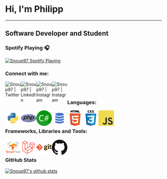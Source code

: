 # Hi, I'm Philipp

<hr>

## Software Developer and Student

### Spotify Playing 🎧

[<img src="https://novatorem.snoup97.vercel.app/api/spotify" alt="Snoup97 Spotify Playing" width="350" />](https://open.spotify.com/user/1158060024?si=C7JzF-JKQkylxPjzh3FFpg)

### Connect with me:

[<img align="left" alt="Snoup97 | Twitter" width="50px" src="https://cdn.jsdelivr.net/npm/simple-icons@v3/icons/twitter.svg" />][twitter]
[<img align="left" alt="Snoup97 | LinkedIn" width="50px" src="https://cdn.jsdelivr.net/npm/simple-icons@v3/icons/linkedin.svg" />][linkedin]
[<img align="left" alt="Snoup97 | Instagram" width="50px" src="https://cdn.jsdelivr.net/npm/simple-icons@v3/icons/instagram.svg" />][instagram]
[<img align="left" alt="Snoup97 | Instagram" width="50px" src="https://cdn.jsdelivr.net/npm/simple-icons@v3/icons/xing.svg" />][xing]

<br>
<br>

### Languages:

<img align="left" alt="Python" title="Python" width="50px" src="https://raw.githubusercontent.com/github/explore/80688e429a7d4ef2fca1e82350fe8e3517d3494d/topics/python/python.png" />
<img align="left" alt="PHP" title="PHP" width="50px" src="https://raw.githubusercontent.com/github/explore/80688e429a7d4ef2fca1e82350fe8e3517d3494d/topics/php/php.png" />
<img align="left" alt="C#" title="C#" width="50px" src="https://raw.githubusercontent.com/github/explore/80688e429a7d4ef2fca1e82350fe8e3517d3494d/topics/csharp/csharp.png" />
<img align="left" alt="SQL" title="SQL" width="50px" src="https://raw.githubusercontent.com/github/explore/80688e429a7d4ef2fca1e82350fe8e3517d3494d/topics/sql/sql.png" />
<img align="left" alt="HTML5" title="HTML5" width="50px" src="https://raw.githubusercontent.com/github/explore/80688e429a7d4ef2fca1e82350fe8e3517d3494d/topics/html/html.png" />
<img align="left" alt="CSS3" title="CSS3" width="50px" src="https://raw.githubusercontent.com/github/explore/80688e429a7d4ef2fca1e82350fe8e3517d3494d/topics/css/css.png" />
<img align="left" alt="JavaScript" title="JavaScript" width="50px" src="https://raw.githubusercontent.com/github/explore/80688e429a7d4ef2fca1e82350fe8e3517d3494d/topics/javascript/javascript.png" />

<br>
<br>

### Frameworks, Libraries  and Tools:

<img align="left" alt="Python" title="Python" width="50px" src="https://raw.githubusercontent.com/github/explore/80688e429a7d4ef2fca1e82350fe8e3517d3494d/topics/tensorflow/tensorflow.png" />
<img align="left" alt="Laravel" title="Laravel" width="50px" src="https://raw.githubusercontent.com/github/explore/80688e429a7d4ef2fca1e82350fe8e3517d3494d/topics/laravel/laravel.png" />
<img align="left" alt="Git" width="50px" src="https://raw.githubusercontent.com/github/explore/80688e429a7d4ef2fca1e82350fe8e3517d3494d/topics/git/git.png" />
<img align="left" alt="GitHub" width="50px" src="https://raw.githubusercontent.com/github/explore/78df643247d429f6cc873026c0622819ad797942/topics/github/github.png" />

<br>
<br>


### GitHub Stats

[![Snoup97's github stats](https://github-readme-stats.vercel.app/api?username=Snoup97&show_icons=true&hide_border=true&count_private=true)](https://github.com/anuraghazra/github-readme-stats)

[xing]: https://www.xing.com/profile/Philipp_Kohler22
[twitter]: https://twitter.com/PhilippKohler
[instagram]: https://www.instagram.com/kohler_philipp/
[linkedin]: https://www.linkedin.com/in/philipp-kohler-069a1a199/
